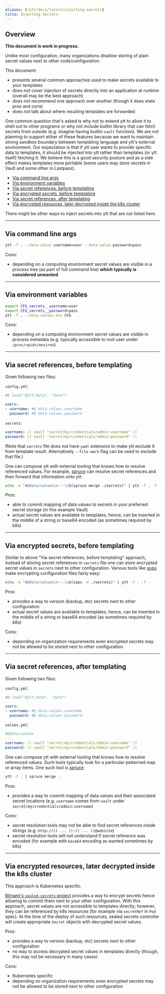 ```yaml
---
aliases: [/ytt/docs/latest/injecting-secrets]
title: Injecting Secrets
---
```


## Overview

**This document is work in progress.**

Unlike most configuration, many organizations disallow storing of plain secret values next to other code/configuration.

This document:
- presents several common approaches used to make secrets available to your templates
- does _not_ cover injection of secrets directly into an application at runtime (overall may be the best approach)
- does _not_ recommend one approach over another (though it does state pros and cons)
- does _not_ talk about where resulting templates are forwarded

One common question that's asked is why not to extend ytt to allow it to shell out to other programs or why not include builtin library that can fetch secrets from outside (e.g. imagine having builtin `vault` function). We are _not_ planning to support either of these features because we want to maintain strong sandbox boundary between templating language and ytt's external environment. Our expectation is that if ytt user wants to provide specific data to templates, it should be injected into ytt rather than templates (or ytt itself) fetching it. We believe this is a good security posture and as a side effect makes templates more portable (some users may store secrets in Vault and some other in Lastpass).

- [Via command line args](#via-command-line-args)
- [Via environment variables](#via-environment-variables)
- [Via secret references, before templating](#via-secret-references-before-templating)
- [Via encrypted secrets, before templating](#via-encrypted-secrets-before-templating)
- [Via secret references, after templating](#via-secret-references-after-templating)
- [Via encrypted resources, later decrypted inside the k8s cluster](#via-encrypted-resources-later-decrypted-inside-the-k8s-cluster)

There might be other ways to inject secrets into ytt that are not listed here.

---
## Via command line args

```bash
ytt -f . --data-value username=user --data-value password=pass
```

Cons:

- depending on a computing environment secret values are visible in a process tree (as part of full command line) **which typically is considered unwanted**

---
## Via environment variables

```bash
export CFG_secrets__username=user
export CFG_secrets__password=pass
ytt -f . --data-values-env CFG
```

Cons:

- depending on a computing environment secret values are visible in process metadata (e.g. typically accessible to root user under `/proc/<pid>/environ`)

---
## Via secret references, before templating

Given following two files:

`config.yml`:

```yaml
#@ load("@ytt:data", "data")

users:
- username: #@ data.values.username
  password: #@ data.values.password
```

`secrets`:

```yaml
username: (( vault "secret/my/credentials/admin:username" ))
password: (( vault "secret/my/credentials/admin:password" ))
```

(Note that `secrets` file does not have `yaml` extension to make ytt exclude it from template result. Alternatively `--file-mark` flag can be used to exclude that file.)

One can compose ytt with external tooling that knows how to resolve referenced values. For example, [spruce](https://starkandwayne.com/blog/simple-secure-credentials-into-yaml-with-vault-and-spruce/) can resolve secret references and then forward that information onto ytt:

```bash
echo -e "#@data/values\n---\n$(spruce merge ./secrets)" | ytt -f . -f -
```

Pros:

- able to commit mapping of data values to secrets in your preferred secret storage (in this example Vault)
- actual secret values are available to templates, hence, can be inserted in the middle of a string or base64 encoded (as sometimes required by k8s)

---
## Via encrypted secrets, before templating

Similar to above "Via secret references, before templating" approach, instead of storing secret references in `secrets` file one can store encrypted secret values in `secrets` next to other configuration. Various tools like [sops](https://github.com/mozilla/sops) make encrypting configuration files fairly easy:

```bash
echo -e "#@data/values\n---\n$(sops -d ./secrets)" | ytt -f . -f -
```

Pros:

- provides a way to version (backup, etc) secrets next to other configuration
- actual secret values are available to templates, hence, can be inserted in the middle of a string or base64 encoded (as sometimes required by k8s)

Cons:

- depending on organization requirements even encrypted secrets may not be allowed to be stored next to other configuration

---
## Via secret references, after templating

Given following two files:

`config.yml`:

```yaml
#@ load("@ytt:data", "data")

users:
- username: #@ data.values.username
  password: #@ data.values.password
```

`values.yml`:

```yaml
#@data/values
---
username: (( vault "secret/my/credentials/admin:username" ))
password: (( vault "secret/my/credentials/admin:password" ))
```

One can compose ytt with external tooling that knows how to resolve referenced values. Such tools typically look for a particular patterned map or array items. One such tool is [spruce](https://starkandwayne.com/blog/simple-secure-credentials-into-yaml-with-vault-and-spruce/):

```bash
ytt -f . | spruce merge -
```

Pros:

- provides a way to commit mapping of data values and their associated secret locations (e.g. `username` comes from `vault` under `secret/my/credentials/admin:username`)

Cons:

- secret resolution tools may not be able to find secret references inside strings (e.g. `http://(( ... )):(( ... ))@website`)
- secret resolution tools will not understand if secret reference was encoded (for example with `base64` encoding as wanted sometimes by k8s)

---
## Via encrypted resources, later decrypted inside the k8s cluster

This approach is Kubernetes specific.

[Bitnami's `sealed-secrets` project](https://github.com/bitnami-labs/sealed-secrets) provides a way to encrypt secrets hence allowing to commit them next to your other configuration. With this approach, secret values are not accessible to templates directly; however, they can be referenced by k8s resources (for example via `secretRef` in `Pod` spec). At the time of the deploy of such resources, sealed secrets controller will create appropriate `Secret` objects with decrypted secret values.

Pros:

- provides a way to version (backup, etc) secrets next to other configuration
- no way to access decrypted secret values in templates directly (though, this may not be necessary in many cases)

Cons:

- Kubernetes specific
- depending on organization requirements even encrypted secrets may not be allowed to be stored next to other configuration
